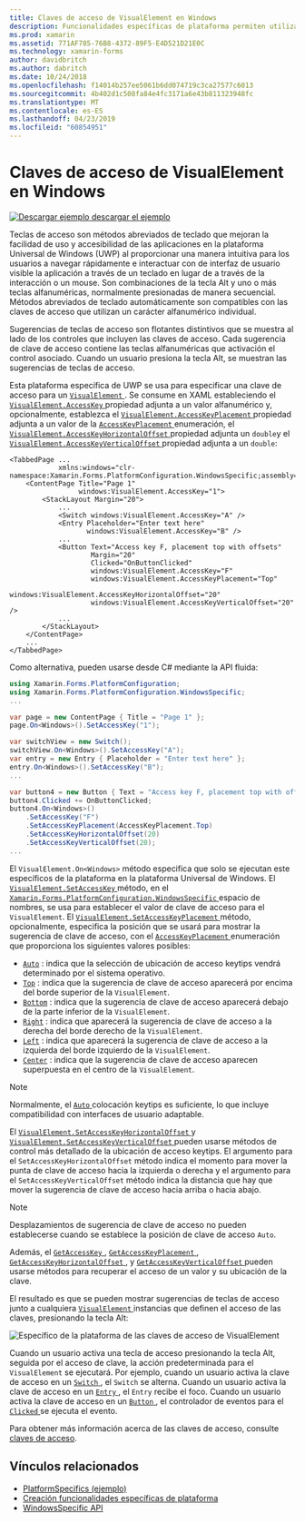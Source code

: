 ```yaml
---
title: Claves de acceso de VisualElement en Windows
description: Funcionalidades específicas de plataforma permiten utilizar la funcionalidad que solo está disponible en una plataforma concreta, sin necesidad de implementar los representadores personalizados o los efectos. En este artículo se explica cómo consumir el Windows específicos de la plataforma que especifica una clave de acceso para un VisualElement.
ms.prod: xamarin
ms.assetid: 771AF785-76B8-4372-89F5-E4D521D21E0C
ms.technology: xamarin-forms
author: davidbritch
ms.author: dabritch
ms.date: 10/24/2018
ms.openlocfilehash: f14014b257ee5061b6dd074719c3ca27577c6013
ms.sourcegitcommit: 4b402d1c508fa84e4fc3171a6e43b811323948fc
ms.translationtype: MT
ms.contentlocale: es-ES
ms.lasthandoff: 04/23/2019
ms.locfileid: "60854951"
---
```

# <a name="visualelement-access-keys-on-windows"></a>Claves de acceso de VisualElement en Windows

[![Descargar ejemplo](~/media/shared/download.png) descargar el ejemplo](https://developer.xamarin.com/samples/xamarin-forms/userinterface/platformspecifics/)

Teclas de acceso son métodos abreviados de teclado que mejoran la facilidad de uso y accesibilidad de las aplicaciones en la plataforma Universal de Windows (UWP) al proporcionar una manera intuitiva para los usuarios a navegar rápidamente e interactuar con de interfaz de usuario visible la aplicación a través de un teclado en lugar de a través de la interacción o un mouse. Son combinaciones de la tecla Alt y uno o más teclas alfanuméricas, normalmente presionadas de manera secuencial. Métodos abreviados de teclado automáticamente son compatibles con las claves de acceso que utilizan un carácter alfanumérico individual.

Sugerencias de teclas de acceso son flotantes distintivos que se muestra al lado de los controles que incluyen las claves de acceso. Cada sugerencia de clave de acceso contiene las teclas alfanuméricas que activación el control asociado. Cuando un usuario presiona la tecla Alt, se muestran las sugerencias de teclas de acceso.

Esta plataforma específica de UWP se usa para especificar una clave de acceso para un [ `VisualElement` ](xref:Xamarin.Forms.VisualElement). Se consume en XAML estableciendo el [ `VisualElement.AccessKey` ](xref:Xamarin.Forms.PlatformConfiguration.WindowsSpecific.VisualElement.AccessKeyProperty) propiedad adjunta a un valor alfanumérico y, opcionalmente, establezca el [ `VisualElement.AccessKeyPlacement` ](xref:Xamarin.Forms.PlatformConfiguration.WindowsSpecific.VisualElement.AccessKeyPlacementProperty) propiedad adjunta a un valor de la [ `AccessKeyPlacement` ](xref:Xamarin.Forms.AccessKeyPlacement) enumeración, el [ `VisualElement.AccessKeyHorizontalOffset` ](xref:Xamarin.Forms.PlatformConfiguration.WindowsSpecific.VisualElement.AccessKeyHorizontalOffsetProperty) propiedad adjunta un `double`y el [ `VisualElement.AccessKeyVerticalOffset` ](xref:Xamarin.Forms.PlatformConfiguration.WindowsSpecific.VisualElement.AccessKeyVerticalOffsetProperty) propiedad adjunta a un `double`:

```xaml
<TabbedPage ...
            xmlns:windows="clr-namespace:Xamarin.Forms.PlatformConfiguration.WindowsSpecific;assembly=Xamarin.Forms.Core">
    <ContentPage Title="Page 1"
                 windows:VisualElement.AccessKey="1">
        <StackLayout Margin="20">
            ...
            <Switch windows:VisualElement.AccessKey="A" />
            <Entry Placeholder="Enter text here"
                   windows:VisualElement.AccessKey="B" />
            ...
            <Button Text="Access key F, placement top with offsets"
                    Margin="20"
                    Clicked="OnButtonClicked"
                    windows:VisualElement.AccessKey="F"
                    windows:VisualElement.AccessKeyPlacement="Top"
                    windows:VisualElement.AccessKeyHorizontalOffset="20"
                    windows:VisualElement.AccessKeyVerticalOffset="20" />
            ...
        </StackLayout>
    </ContentPage>
    ...
</TabbedPage>
```

Como alternativa, pueden usarse desde C# mediante la API fluida:

```csharp
using Xamarin.Forms.PlatformConfiguration;
using Xamarin.Forms.PlatformConfiguration.WindowsSpecific;
...

var page = new ContentPage { Title = "Page 1" };
page.On<Windows>().SetAccessKey("1");

var switchView = new Switch();
switchView.On<Windows>().SetAccessKey("A");
var entry = new Entry { Placeholder = "Enter text here" };
entry.On<Windows>().SetAccessKey("B");
...

var button4 = new Button { Text = "Access key F, placement top with offsets", Margin = new Thickness(20) };
button4.Clicked += OnButtonClicked;
button4.On<Windows>()
    .SetAccessKey("F")
    .SetAccessKeyPlacement(AccessKeyPlacement.Top)
    .SetAccessKeyHorizontalOffset(20)
    .SetAccessKeyVerticalOffset(20);
...
```

El `VisualElement.On<Windows>` método especifica que solo se ejecutan este específicos de la plataforma en la plataforma Universal de Windows. El [ `VisualElement.SetAccessKey` ](xref:Xamarin.Forms.PlatformConfiguration.WindowsSpecific.VisualElement.SetAccessKey(Xamarin.Forms.IPlatformElementConfiguration{Xamarin.Forms.PlatformConfiguration.Windows,Xamarin.Forms.VisualElement},System.String)) método, en el [ `Xamarin.Forms.PlatformConfiguration.WindowsSpecific` ](xref:Xamarin.Forms.PlatformConfiguration.WindowsSpecific) espacio de nombres, se usa para establecer el valor de clave de acceso para el `VisualElement`. El [ `VisualElement.SetAccessKeyPlacement` ](xref:Xamarin.Forms.PlatformConfiguration.WindowsSpecific.VisualElement.SetAccessKeyPlacement(Xamarin.Forms.IPlatformElementConfiguration{Xamarin.Forms.PlatformConfiguration.Windows,Xamarin.Forms.VisualElement},Xamarin.Forms.AccessKeyPlacement)) método, opcionalmente, especifica la posición que se usará para mostrar la sugerencia de clave de acceso, con el [ `AccessKeyPlacement` ](xref:Xamarin.Forms.AccessKeyPlacement) enumeración que proporciona los siguientes valores posibles:

- [`Auto`](xref:Xamarin.Forms.AccessKeyPlacement.Auto) : indica que la selección de ubicación de acceso keytips vendrá determinado por el sistema operativo.
- [`Top`](xref:Xamarin.Forms.AccessKeyPlacement.Top) : indica que la sugerencia de clave de acceso aparecerá por encima del borde superior de la `VisualElement`.
- [`Bottom`](xref:Xamarin.Forms.AccessKeyPlacement.Bottom) : indica que la sugerencia de clave de acceso aparecerá debajo de la parte inferior de la `VisualElement`.
- [`Right`](xref:Xamarin.Forms.AccessKeyPlacement.Right) : indica que aparecerá la sugerencia de clave de acceso a la derecha del borde derecho de la `VisualElement`.
- [`Left`](xref:Xamarin.Forms.AccessKeyPlacement.Left) : indica que aparecerá la sugerencia de clave de acceso a la izquierda del borde izquierdo de la `VisualElement`.
- [`Center`](xref:Xamarin.Forms.AccessKeyPlacement.Center) : indica que la sugerencia de clave de acceso aparecen superpuesta en el centro de la `VisualElement`.

> [!NOTE]
> Normalmente, el [ `Auto` ](xref:Xamarin.Forms.AccessKeyPlacement.Auto) colocación keytips es suficiente, lo que incluye compatibilidad con interfaces de usuario adaptable.

El [ `VisualElement.SetAccessKeyHorizontalOffset` ](xref:Xamarin.Forms.PlatformConfiguration.WindowsSpecific.VisualElement.SetAccessKeyHorizontalOffset(Xamarin.Forms.IPlatformElementConfiguration{Xamarin.Forms.PlatformConfiguration.Windows,Xamarin.Forms.VisualElement},System.Double)) y [ `VisualElement.SetAccessKeyVerticalOffset` ](xref:Xamarin.Forms.PlatformConfiguration.WindowsSpecific.VisualElement.SetAccessKeyVerticalOffset(Xamarin.Forms.IPlatformElementConfiguration{Xamarin.Forms.PlatformConfiguration.Windows,Xamarin.Forms.VisualElement},System.Double)) pueden usarse métodos de control más detallado de la ubicación de acceso keytips. El argumento para el `SetAccessKeyHorizontalOffset` método indica el momento para mover la punta de clave de acceso hacia la izquierda o derecha y el argumento para el `SetAccessKeyVerticalOffset` método indica la distancia que hay que mover la sugerencia de clave de acceso hacia arriba o hacia abajo.

>[!NOTE]
> Desplazamientos de sugerencia de clave de acceso no pueden establecerse cuando se establece la posición de clave de acceso `Auto`.

Además, el [ `GetAccessKey` ](xref:Xamarin.Forms.PlatformConfiguration.WindowsSpecific.VisualElement.GetAccessKey(Xamarin.Forms.IPlatformElementConfiguration{Xamarin.Forms.PlatformConfiguration.Windows,Xamarin.Forms.VisualElement})), [ `GetAccessKeyPlacement` ](xref:Xamarin.Forms.PlatformConfiguration.WindowsSpecific.VisualElement.GetAccessKeyPlacement(Xamarin.Forms.IPlatformElementConfiguration{Xamarin.Forms.PlatformConfiguration.Windows,Xamarin.Forms.VisualElement})), [ `GetAccessKeyHorizontalOffset` ](xref:Xamarin.Forms.PlatformConfiguration.WindowsSpecific.VisualElement.GetAccessKeyHorizontalOffset(Xamarin.Forms.IPlatformElementConfiguration{Xamarin.Forms.PlatformConfiguration.Windows,Xamarin.Forms.VisualElement})), y [ `GetAccessKeyVerticalOffset` ](xref:Xamarin.Forms.PlatformConfiguration.WindowsSpecific.VisualElement.GetAccessKeyVerticalOffset(Xamarin.Forms.IPlatformElementConfiguration{Xamarin.Forms.PlatformConfiguration.Windows,Xamarin.Forms.VisualElement})) pueden usarse métodos para recuperar el acceso de un valor y su ubicación de la clave.

El resultado es que se pueden mostrar sugerencias de teclas de acceso junto a cualquiera [ `VisualElement` ](xref:Xamarin.Forms.VisualElement) instancias que definen el acceso de las claves, presionando la tecla Alt:

![Específico de la plataforma de las claves de acceso de VisualElement](visualelement-access-keys-images/visualelement-accesskeys.png "VisualElement acceso claves específicas de la plataforma")

Cuando un usuario activa una tecla de acceso presionando la tecla Alt, seguida por el acceso de clave, la acción predeterminada para el `VisualElement` se ejecutará. Por ejemplo, cuando un usuario activa la clave de acceso en un [ `Switch` ](xref:Xamarin.Forms.Switch), el `Switch` se alterna. Cuando un usuario activa la clave de acceso en un [ `Entry` ](xref:Xamarin.Forms.Entry), el `Entry` recibe el foco. Cuando un usuario activa la clave de acceso en un [ `Button` ](xref:Xamarin.Forms.Button), el controlador de eventos para el [ `Clicked` ](xref:Xamarin.Forms.Button.Clicked) se ejecuta el evento.

Para obtener más información acerca de las claves de acceso, consulte [claves de acceso](/windows/uwp/design/input/access-keys#key-tip-positioning).

## <a name="related-links"></a>Vínculos relacionados

- [PlatformSpecifics (ejemplo)](https://developer.xamarin.com/samples/xamarin-forms/userinterface/platformspecifics/)
- [Creación funcionalidades específicas de plataforma](~/xamarin-forms/platform/platform-specifics/index.md#creating-platform-specifics)
- [WindowsSpecific API](xref:Xamarin.Forms.PlatformConfiguration.WindowsSpecific)
